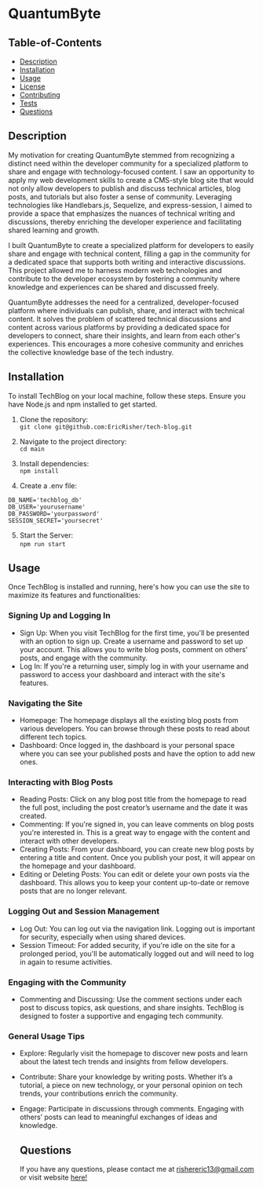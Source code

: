 
   # QuantumByte
   ## Table-of-Contents

  * [Description](#description)
  * [Installation](#installation)
  * [Usage](#usage)
  * [License](#license)
  * [Contributing](#contributing)
  * [Tests](#tests)
  * [Questions](#questions)
 

  ## Description
  My motivation for creating QuantumByte stemmed from recognizing a distinct need within the developer community for a specialized platform to share and engage with technology-focused content. I saw an opportunity to apply my web development skills to create a CMS-style blog site that would not only allow developers to publish and discuss technical articles, blog posts, and tutorials but also foster a sense of community. Leveraging technologies like Handlebars.js, Sequelize, and express-session, I aimed to provide a space that emphasizes the nuances of technical writing and discussions, thereby enriching the developer experience and facilitating shared learning and growth.

  I built QuantumByte to create a specialized platform for developers to easily share and engage with technical content, filling a gap in the community for a dedicated space that supports both writing and interactive discussions. This project allowed me to harness modern web technologies and contribute to the developer ecosystem by fostering a community where knowledge and experiences can be shared and discussed freely.

  QuantumByte addresses the need for a centralized, developer-focused platform where individuals can publish, share, and interact with technical content. It solves the problem of scattered technical discussions and content across various platforms by providing a dedicated space for developers to connect, share their insights, and learn from each other's experiences. This encourages a more cohesive community and enriches the collective knowledge base of the tech industry.
 

  ## Installation
  
To install TechBlog on your local machine, follow these steps. Ensure you have Node.js and npm installed to get started.

1. Clone the repository:  
   `git clone git@github.com:EricRisher/tech-blog.git`  

2. Navigate to the project directory:  
   `cd main`  

3. Install dependencies:  
  `npm install`  

4. Create a .env file:
  ```
  DB_NAME='techblog_db'
  DB_USER='yourusername'
  DB_PASSWORD='yourpassword'
  SESSION_SECRET='yoursecret'
  ```
5. Start the Server:  
    `npm run start`

  ## Usage
  Once TechBlog is installed and running, here's how you can use the site to maximize its features and functionalities:

  ### Signing Up and Logging In  
- Sign Up: When you visit TechBlog for the first time, you'll be presented with an option to sign up. Create a username and password to set up your account. This allows you to write blog posts, comment on others' posts, and engage with the community.
- Log In: If you're a returning user, simply log in with your username and password to access your dashboard and interact with the site's features.
### Navigating the Site  
- Homepage: The homepage displays all the existing blog posts from various developers. You can browse through these posts to read about different tech topics.
- Dashboard: Once logged in, the dashboard is your personal space where you can see your published posts and have the option to add new ones.
### Interacting with Blog Posts
- Reading Posts: Click on any blog post title from the homepage to read the full post, including the post creator’s username and the date it was created.
- Commenting: If you're signed in, you can leave comments on blog posts you're interested in. This is a great way to engage with the content and interact with other developers.
- Creating Posts: From your dashboard, you can create new blog posts by entering a title and content. Once you publish your post, it will appear on the homepage and your dashboard.
- Editing or Deleting Posts: You can edit or delete your own posts via the dashboard. This allows you to keep your content up-to-date or remove posts that are no longer relevant.
### Logging Out and Session Management  
- Log Out: You can log out via the navigation link. Logging out is important for security, especially when using shared devices.
- Session Timeout: For added security, if you're idle on the site for a prolonged period, you'll be automatically logged out and will need to log in again to resume activities.
### Engaging with the Community
- Commenting and Discussing: Use the comment sections under each post to discuss topics, ask questions, and share insights. TechBlog is designed to foster a supportive and engaging tech community.
### General Usage Tips
- Explore: Regularly visit the homepage to discover new posts and learn about the latest tech trends and insights from fellow developers.
- Contribute: Share your knowledge by writing posts. Whether it’s a tutorial, a piece on new technology, or your personal opinion on tech trends, your contributions enrich the community.
- Engage: Participate in discussions through comments. Engaging with others’ posts can lead to meaningful exchanges of ideas and knowledge.

  ## Questions
  If you have any questions, please contact me at 
  rishereric13@gmail.com
  or visit website [here!](https://www.ericrisher.com)
